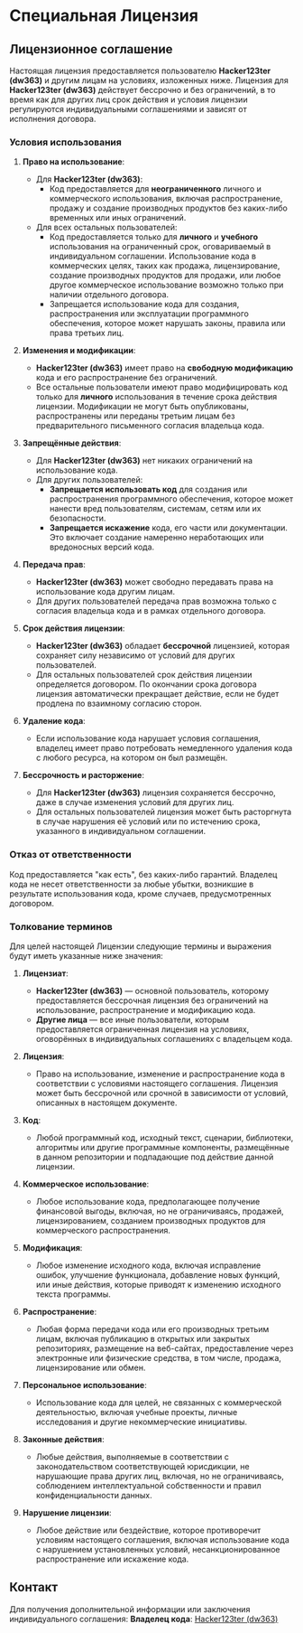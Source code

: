 # Специальная Лицензия

## Лицензионное соглашение

Настоящая лицензия предоставляется пользователю **Hacker123ter (dw363)** и другим лицам на условиях, изложенных ниже. Лицензия для **Hacker123ter (dw363)** действует бессрочно и без ограничений, в то время как для других лиц срок действия и условия лицензии регулируются индивидуальными соглашениями и зависят от исполнения договора.

### Условия использования

1. **Право на использование**:
   - Для **Hacker123ter (dw363)**:
     - Код предоставляется для **неограниченного** личного и коммерческого использования, включая распространение, продажу и создание производных продуктов без каких-либо временных или иных ограничений.
   - Для всех остальных пользователей:
     - Код предоставляется только для **личного** и **учебного** использования на ограниченный срок, оговариваемый в индивидуальном соглашении. Использование кода в коммерческих целях, таких как продажа, лицензирование, создание производных продуктов для продажи, или любое другое коммерческое использование возможно только при наличии отдельного договора.
     - Запрещается использование кода для создания, распространения или эксплуатации программного обеспечения, которое может нарушать законы, правила или права третьих лиц.

2. **Изменения и модификации**:
   - **Hacker123ter (dw363)** имеет право на **свободную модификацию** кода и его распространение без ограничений.
   - Все остальные пользователи имеют право модифицировать код только для **личного** использования в течение срока действия лицензии. Модификации не могут быть опубликованы, распространены или переданы третьим лицам без предварительного письменного согласия владельца кода.

3. **Запрещённые действия**:
   - Для **Hacker123ter (dw363)** нет никаких ограничений на использование кода.
   - Для других пользователей:
     - **Запрещается использовать код** для создания или распространения программного обеспечения, которое может нанести вред пользователям, системам, сетям или их безопасности.
     - **Запрещается искажение** кода, его части или документации. Это включает создание намеренно неработающих или вредоносных версий кода.

4. **Передача прав**:
   - **Hacker123ter (dw363)** может свободно передавать права на использование кода другим лицам.
   - Для других пользователей передача прав возможна только с согласия владельца кода и в рамках отдельного договора.

5. **Срок действия лицензии**:
   - **Hacker123ter (dw363)** обладает **бессрочной** лицензией, которая сохраняет силу независимо от условий для других пользователей.
   - Для остальных пользователей срок действия лицензии определяется договором. По окончании срока договора лицензия автоматически прекращает действие, если не будет продлена по взаимному согласию сторон.

6. **Удаление кода**:
   - Если использование кода нарушает условия соглашения, владелец имеет право потребовать немедленного удаления кода с любого ресурса, на котором он был размещён.

7. **Бессрочность и расторжение**:
   - Для **Hacker123ter (dw363)** лицензия сохраняется бессрочно, даже в случае изменения условий для других лиц.
   - Для остальных пользователей лицензия может быть расторгнута в случае нарушения её условий или по истечению срока, указанного в индивидуальном соглашении.

### Отказ от ответственности

Код предоставляется "как есть", без каких-либо гарантий. Владелец кода не несет ответственности за любые убытки, возникшие в результате использования кода, кроме случаев, предусмотренных договором.

### Толкование терминов

Для целей настоящей Лицензии следующие термины и выражения будут иметь указанные ниже значения:

1. **Лицензиат**:
   - **Hacker123ter (dw363)** — основной пользователь, которому предоставляется бессрочная лицензия без ограничений на использование, распространение и модификацию кода.
   - **Другие лица** — все иные пользователи, которым предоставляется ограниченная лицензия на условиях, оговорённых в индивидуальных соглашениях с владельцем кода.

2. **Лицензия**:
   - Право на использование, изменение и распространение кода в соответствии с условиями настоящего соглашения. Лицензия может быть бессрочной или срочной в зависимости от условий, описанных в настоящем документе.

3. **Код**:
   - Любой программный код, исходный текст, сценарии, библиотеки, алгоритмы или другие программные компоненты, размещённые в данном репозитории и подпадающие под действие данной лицензии.

4. **Коммерческое использование**:
   - Любое использование кода, предполагающее получение финансовой выгоды, включая, но не ограничиваясь, продажей, лицензированием, созданием производных продуктов для коммерческого распространения.

5. **Модификация**:
   - Любое изменение исходного кода, включая исправление ошибок, улучшение функционала, добавление новых функций, или иные действия, которые приводят к изменению исходного текста программы.

6. **Распространение**:
   - Любая форма передачи кода или его производных третьим лицам, включая публикацию в открытых или закрытых репозиториях, размещение на веб-сайтах, предоставление через электронные или физические средства, в том числе, продажа, лицензирование или обмен.

7. **Персональное использование**:
   - Использование кода для целей, не связанных с коммерческой деятельностью, включая учебные проекты, личные исследования и другие некоммерческие инициативы.

8. **Законные действия**:
   - Любые действия, выполняемые в соответствии с законодательством соответствующей юрисдикции, не нарушающие права других лиц, включая, но не ограничиваясь, соблюдением интеллектуальной собственности и правил конфиденциальности данных.

9. **Нарушение лицензии**:
   - Любое действие или бездействие, которое противоречит условиям настоящего соглашения, включая использование кода с нарушением установленных условий, несанкционированное распространение или искажение кода.

## Контакт

Для получения дополнительной информации или заключения индивидуального соглашения:
**Владелец кода**: [Hacker123ter (dw363)](https://github.com/Hacker123ter)
